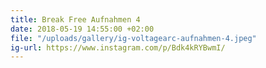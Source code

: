 ```yaml
---
title: Break Free Aufnahmen 4
date: 2018-05-19 14:55:00 +02:00
file: "/uploads/gallery/ig-voltagearc-aufnahmen-4.jpeg"
ig-url: https://www.instagram.com/p/Bdk4kRYBwmI/
---
```


